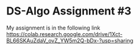 # DS-Algo Assignment #3
My assignment is in the following link<br>
https://colab.research.google.com/drive/1Xct-BL66SKAuZdaV_ovZ_YW5m2Q-bDx-?usp=sharing
